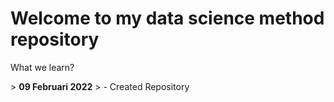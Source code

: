 # Welcome to my data science method repository
<p> What we learn? </p>
> <b> 09 Februari 2022</b>
> - Created Repository


